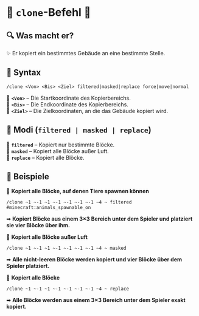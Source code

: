 # 🏰 **`clone`-Befehl** 🏰  
## 🔍 **Was macht er?**  
✨ Er kopiert ein bestimmtes Gebäude an eine bestimmte Stelle.  

## 📝 **Syntax**  
```mcfunction
/clone <Von> <Bis> <Ziel> filtered|masked|replace force|move|normal
```
🔹 **`<Von>`** – Die Startkoordinate des Kopierbereichs.  
🔹 **`<Bis>`** – Die Endkoordinate des Kopierbereichs.  
🔹 **`<Ziel>`** – Die Zielkoordinaten, an die das Gebäude kopiert wird.  

## 🏰 **Modi (`filtered | masked | replace`)**  
🔸 **`filtered`** – Kopiert nur bestimmte Blöcke.  
🔹 **`masked`** – Kopiert alle Blöcke außer Luft.  
🔹 **`replace`** – Kopiert alle Blöcke.  

## 🚀 **Beispiele**  
📌 **Kopiert alle Blöcke, auf denen Tiere spawnen können**  
```mcfunction
/clone ~1 ~-1 ~1 ~-1 ~-1 ~-1 ~-1 ~4 ~ filtered #minecraft:animals_spawnable_on
```
➡ **Kopiert Blöcke aus einem 3×3 Bereich unter dem Spieler und platziert sie vier Blöcke über ihm.**  

📌 **Kopiert alle Blöcke außer Luft**  
```mcfunction
/clone ~1 ~-1 ~1 ~-1 ~-1 ~-1 ~-1 ~4 ~ masked
```
➡ **Alle nicht-leeren Blöcke werden kopiert und vier Blöcke über dem Spieler platziert.**  

📌 **Kopiert alle Blöcke**  
```mcfunction
/clone ~1 ~-1 ~1 ~-1 ~-1 ~-1 ~-1 ~4 ~ replace
```
➡ **Alle Blöcke werden aus einem 3×3 Bereich unter dem Spieler exakt kopiert.**  
